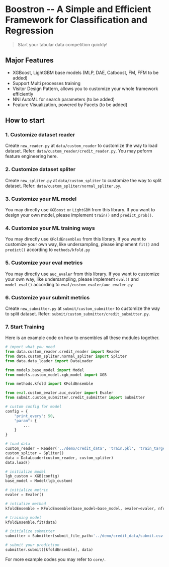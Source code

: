 # Boostron -- A Simple and Efficient Framework for Classification and Regression

> Start your tabular data competition quickly!

## Major Features
- XGBoost, LightGBM base models (MLP, DAE, Catboost, FM, FFM to be added)
- Support Multi processes training
- Visitor Design Pattern, allows you to customize your whole framework efficiently
- NNI AutoML for search parameters (to be added)
- Feature Visualization, powered by Facets (to be added)

## How to start
### 1. Customize dataset reader
Create `new_reader.py` at `data/custom_reader` to customize the way to load dataset. Refer: `data/custom_reader/credit_reader.py`. You may peform feature engineering here.
### 2. Customize dataset spliter
Create `new_spliter.py` at `data/custom_spliter` to customize the way to split dataset. Refer: `data/custom_spliter/normal_spliter.py`.
### 3. Customize your ML model
You may directly use `XGBoost` or `LightGBM` from this library. If you want  to design your own model, please implement `train()` and `predict_prob()`.
### 4. Customize your ML training ways
You may directly use `KFoldEnsembles` from this library. If you want to customize your own way, like undersampling, please implement `fit()` and `predict()` according to `methods/kfold.py`
### 5. Customize your eval metrics
You may directly use `auc_evaler` from this library. If you want to customize your own way, like undersampling, please implement `eval()` and `model_eval()` according to `eval/custom_evaler/auc_evaler.py`
### 6. Customize your submit metrics
Create `new_submitter.py` at `submit/custom_submitter` to customize the way to split dataset. Refer: `submit/custom_submitter/credit_submitter.py`.
### 7. Start Training
Here is an example code on how to ensembles all these modules together.
```python
# import what you need
from data.custom_reader.credit_reader import Reader
from data.custom_spliter.normal_spliter import Spliter
from data.data_loader import DataLoader

from models.base_model import Model
from models.custom_model.xgb_model import XGB

from methods.kfold import KFoldEnsemble

from eval.custom_evaler.auc_evaler import Evaler
from submit.custom_submitter.credit_submitter import Submitter

# custom config for model
config = {
    "print_every": 50,
    "param": {
        ...
    }
}

# load data
custom_reader = Reader('../demo/credit_data', 'train.pkl', 'train_target.pkl', 'test.pkl')
custom_spliter = Spliter()
data = DataLoader(custom_reader, custom_spliter)
data.load()

# initialize model
lgb_custom = XGB(config)
base_model = Model(lgb_custom)

# initialize metric
evaler = Evaler()

# intialize method
kfoldEnsemble = KFoldEnsemble(base_model=base_model, evaler=evaler, nfold=5, seed=0, nni_log=False)

# training model
kfoldEnsemble.fit(data)

# initialize submitter
submitter = Submitter(submit_file_path='../demo/credit_data/submit.csv', save_path='../demo', file_name='xgb_base.csv')

# submit your prediction
submitter.submit([kfoldEnsemble], data)
```
For more example codes you may refer to `core/`.


